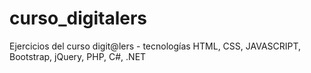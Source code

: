 # curso_digitalers

Ejercicios del curso digit@lers - tecnologías HTML, CSS, JAVASCRIPT, Bootstrap, jQuery, PHP, C#, .NET
